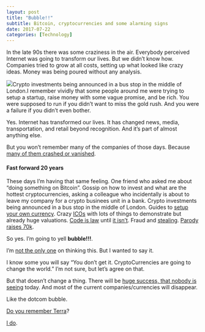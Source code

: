 ```yaml
---
layout: post
title: "Bubble!!"
subtitle: Bitcoin, cryptocurrencies and some alarming signs
date: 2017-07-22
categories: [Technology]
---
```


In the late 90s there was some craziness in the air. Everybody perceived Internet was going to transform our lives. But we didn’t know how. Companies tried to grow at all costs, setting up what looked like crazy ideas. Money was being poured without any analysis.

![](/img/1*uRn-BXqgHDZe6ZDhDZuW-A.jpeg)Crypto investments being announced in a bus stop in the middle of London.I remember vividly that some people around me were trying to setup a startup, raise money with some vague promise, and be rich. You were supposed to run if you didn’t want to miss the gold rush. And you were a failure if you didn’t even bother.

Yes. Internet has transformed our lives. It has changed news, media, transportation, and retail beyond recognition. And it’s part of almost anything else.

But you won’t remember many of the companies of those days. Because [many of them crashed or vanished](http://uk.businessinsider.com/where-are-the-kings-of-the-1990s-dot-com-bubble-bust-2016-12).

#### Fast forward 20 years

These days I’m having that same feeling. One friend who asked me about “doing something on Bitcoin”. Gossip on how to invest and what are the hottest cryptocurrencies, asking a colleague who incidentally is about to leave my company for a crypto businees unit in a bank. Crypto investments being announced in a bus stop in the middle of London. Guides to [setup your own currency](https://www.ethereum.org/token). Crazy [ICOs](https://medium.com/@ourielohayon/icos-for-dummies-like-me-1e82a8bc27f4) with lots of things to demonstrate but already huge valuations. [Code is law](https://medium.com/@pamelawjd/the-evolution-of-code-as-law-watching-the-dao-take-its-first-steps-dd94aef8de0f) until [it isn’t](http://www.coindesk.com/ethereum-executes-blockchain-hard-fork-return-dao-investor-funds/). Fraud and [stealing](https://medium.freecodecamp.org/a-hacker-stole-31m-of-ether-how-it-happened-and-what-it-means-for-ethereum-9e5dc29e33ce). [Parody raises 70k](https://uetoken.com/).

So yes. I’m going to yell **bubble!!!**.

I’m [not the only one](https://twitter.com/patio11/status/879120318127718400) on thinking this. But I wanted to say it.

I know some you will say “You don’t get it. CryptoCurrencies are going to change the world.” I’m not sure, but let’s agree on that.

But that doesn’t change a thing. There will be [huge success, that nobody is seeing](http://www.minyanville.com/special-features/articles/excite-google-microsoft-yahoo-apple-bankruptcy/4/23/2010/id/27013) today. And most of the current companies/currencies will disappear.

Like the dotcom bubble.

[Do you remember Terra](https://www.wsj.com/articles/SB958498009285477979)?

[I do](http://www.mediamoves.com/2017/07/terra-shuts-u-s-spain-latin-america-spanish-language-portals.html).
